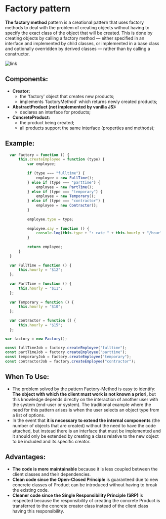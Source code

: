 # Factory pattern

**The factory method** pattern is a creational pattern that uses factory methods to deal with the problem
of creating objects without having to specify the exact class of the object that will be created. 
This is done by creating objects by calling a factory method — either specified in an interface and
implemented by child classes, or implemented in a base class and optionally overridden by derived 
classes — rather than by calling a constructor. 

![link](https://www.dofactory.com/img/diagrams/javascript/javascript-factory-method.jpg)

## Components:
  - **Creator:**
    - the 'factory' object that creates new products;
    - implements 'factoryMethod' which returns newly created products;
  - **AbstractProduct (not implemented by vanilla JS):**
    - declares an interface for products;
  - **ConcreteProduct:**
    - the product being created;
    - all products support the same interface (properties and methods);
  
## Example:
```js
  var Factory = function () {
      this.createEmployee = function (type) {
          var employee;
  
          if (type === "fulltime") {
              employee = new FullTime();
          } else if (type === "parttime") {
              employee = new PartTime();
          } else if (type === "temporary") {
              employee = new Temporary();
          } else if (type === "contractor") {
              employee = new Contractor();
          }
  
          employee.type = type;
  
          employee.say = function () {
              console.log(this.type + ": rate " + this.hourly + "/hour");
          }
  
          return employee;
      }
  }
  
  var FullTime = function () {
      this.hourly = "$12";
  };
  
  var PartTime = function () {
      this.hourly = "$11";
  };
  
  var Temporary = function () {
      this.hourly = "$10";
  };
  
  var Contractor = function () {
      this.hourly = "$15";
  };

var factory = new Factory();

const fullTimeJob = factory.createEmployee("fulltime");
const partTimeJob = factory.createEmployee("parttime");
const temporaryJob = factory.createEmployee("temporary");
const contractorJob = factory.createEmployee("contractor");
```

## When To Use:
  - The problem solved by the pattern Factory-Method is easy to identify: **The object with which the
    client must work is not known a priori,** but this knowledge depends directly on the interaction 
    of another user with the system (end-user or system). The traditional example where the need for
    this pattern arises is when the user selects an object type from a list of options.
  - In the event that **it is necessary to extend the internal components** (the number of objects that 
    are created) without the need to have the code attached, but instead there is an interface that 
    must be implemented and it should only be extended by creating a class relative to the new object
    to be included and its specific creator.
    
## Advantages:
  - **The code is more maintainable** because it is less coupled between the client classes and their
    dependencies.
  - **Clean code since the Open-Closed Principle** is guaranteed due to new concrete classes of 
    Product can be introduced without having to break the existing code.
  - **Cleaner code since the Single Responsibility Principle (SRP)** is respected because the 
    responsibility of creating the concrete Product is transferred to the concrete creator class
    instead of the client class having this responsibility.
